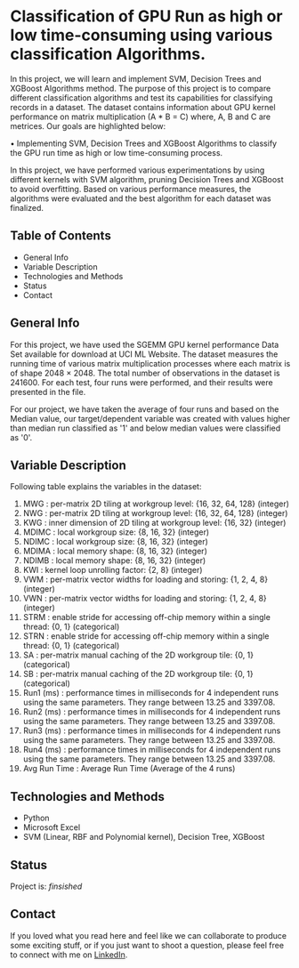 # Classification of GPU Run as high or low time-consuming using various classification Algorithms.
In this project, we will learn and implement SVM, Decision Trees and XGBoost Algorithms method. The purpose of this project is to 
compare different classification algorithms and test its capabilities for classifying records in a dataset. The dataset contains 
information about GPU kernel performance on matrix multiplication (A * B = C) where, A, B and C are metrices. 
Our goals are highlighted below:

• Implementing SVM, Decision Trees and XGBoost Algorithms to classify the GPU run time as high or low time-consuming process.

In this project, we have performed various experimentations by using different kernels with SVM algorithm, pruning Decision Trees 
and XGBoost to avoid overfitting. Based on various performance measures, the algorithms were evaluated and the best algorithm for 
each dataset was finalized.

## Table of Contents
- General Info
- Variable Description
- Technologies and Methods
- Status
- Contact


## General Info
For this project, we have used the SGEMM GPU kernel performance Data Set available for download at UCI ML Website. The dataset measures 
the running time of various matrix multiplication processes where each matrix is of shape 2048 × 2048. The total number of observations 
in the dataset is 241600. For each test, four runs were performed, and their results were presented in the file. 

For our project, we have taken the average of four runs and based on the Median value, our target/dependent variable was created with 
values higher than median run classified as '1' and below median values were classified as '0'.

## Variable Description
Following table explains the variables in the dataset:
1.  MWG          : per-matrix 2D tiling at workgroup level: {16, 32, 64, 128} (integer)
2.  NWG	         : per-matrix 2D tiling at workgroup level: {16, 32, 64, 128} (integer)
3.  KWG          : inner dimension of 2D tiling at workgroup level: {16, 32} (integer)	
4.  MDIMC        : local workgroup size: {8, 16, 32} (integer)	
5.  NDIMC        : local workgroup size: {8, 16, 32} (integer)
6.  MDIMA        : local memory shape: {8, 16, 32} (integer)	
7.  NDIMB        : local memory shape: {8, 16, 32} (integer)	
8.  KWI	         : kernel loop unrolling factor: {2, 8} (integer)
9.  VWM	         : per-matrix vector widths for loading and storing: {1, 2, 4, 8} (integer)
10. VWN	         : per-matrix vector widths for loading and storing: {1, 2, 4, 8} (integer)
11. STRM         : enable stride for accessing off-chip memory within a single thread: {0, 1} (categorical)	
12. STRN         : enable stride for accessing off-chip memory within a single thread: {0, 1} (categorical)	
13. SA           : per-matrix manual caching of the 2D workgroup tile: {0, 1} (categorical)	
14. SB           : per-matrix manual caching of the 2D workgroup tile: {0, 1} (categorical)	
15. Run1 (ms)    : performance times in milliseconds for 4 independent runs using the same parameters. They range between 13.25 and 3397.08.	
16. Run2 (ms)    : performance times in milliseconds for 4 independent runs using the same parameters. They range between 13.25 and 3397.08.	
17. Run3 (ms)    : performance times in milliseconds for 4 independent runs using the same parameters. They range between 13.25 and 3397.08.	
18. Run4 (ms)    : performance times in milliseconds for 4 independent runs using the same parameters. They range between 13.25 and 3397.08.
19. Avg Run Time : Average Run Time (Average of the 4 runs)

## Technologies and Methods
- Python
- Microsoft Excel
- SVM (Linear, RBF and Polynomial kernel), Decision Tree, XGBoost

## Status
Project is: *finsished*

## Contact
If you loved what you read here and feel like we can collaborate to produce some exciting stuff, or if you just want to shoot a question,
please feel free to connect with me on [LinkedIn](https://www.linkedin.com/in/sarthakmohapatra1990/).
